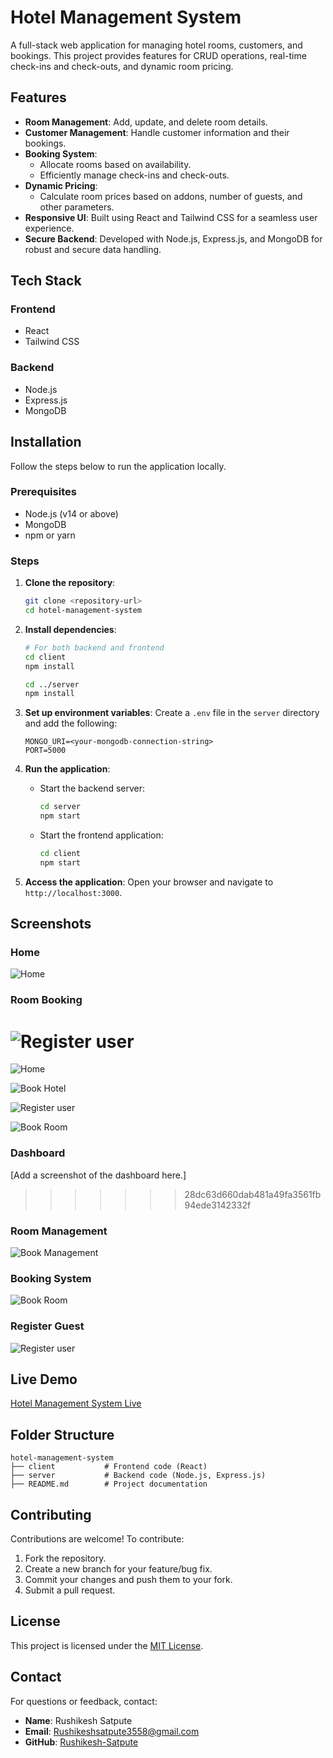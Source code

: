 # Hotel Management System

A full-stack web application for managing hotel rooms, customers, and bookings. This project provides features for CRUD operations, real-time check-ins and check-outs, and dynamic room pricing.

## Features

- **Room Management**: Add, update, and delete room details.
- **Customer Management**: Handle customer information and their bookings.
- **Booking System**:
  - Allocate rooms based on availability.
  - Efficiently manage check-ins and check-outs.
- **Dynamic Pricing**:
  - Calculate room prices based on addons, number of guests, and other parameters.
- **Responsive UI**: Built using React and Tailwind CSS for a seamless user experience.
- **Secure Backend**: Developed with Node.js, Express.js, and MongoDB for robust and secure data handling.

## Tech Stack

### Frontend
- React
- Tailwind CSS

### Backend
- Node.js
- Express.js
- MongoDB

## Installation

Follow the steps below to run the application locally.

### Prerequisites
- Node.js (v14 or above)
- MongoDB
- npm or yarn

### Steps

1. **Clone the repository**:
   ```bash
   git clone <repository-url>
   cd hotel-management-system
   ```

2. **Install dependencies**:
   ```bash
   # For both backend and frontend
   cd client
   npm install

   cd ../server
   npm install
   ```

3. **Set up environment variables**:
   Create a `.env` file in the `server` directory and add the following:
   ```env
   MONGO_URI=<your-mongodb-connection-string>
   PORT=5000
   ```

4. **Run the application**:
   - Start the backend server:
     ```bash
     cd server
     npm start
     ```
   - Start the frontend application:
     ```bash
     cd client
     npm start
     ```

5. **Access the application**:
   Open your browser and navigate to `http://localhost:3000`.

## Screenshots

### Home
![Home](https://raw.githubusercontent.com/Rushikesh-Satpute/Hotel-Management/refs/heads/main/images/img1.png)

### Room Booking
![Register user](https://raw.githubusercontent.com/Rushikesh-Satpute/Hotel-Management/refs/heads/main/images/img2.png)
=======
![Home](https://raw.githubusercontent.com/Rushikesh-Satpute/Hotel-Management/refs/heads/main/images/img1.png)

![Book Hotel](https://raw.githubusercontent.com/Rushikesh-Satpute/Hotel-Management/refs/heads/main/images/img2.png)

![Register user](https://raw.githubusercontent.com/Rushikesh-Satpute/Hotel-Management/refs/heads/main/images/img1.png)

![Book Room](https://raw.githubusercontent.com/Rushikesh-Satpute/Hotel-Management/refs/heads/main/images/img1.png)

### Dashboard
[Add a screenshot of the dashboard here.]
>>>>>>> 28dc63d660dab481a49fa3561fb94ede3142332f

### Room Management
![Book Management](https://raw.githubusercontent.com/Rushikesh-Satpute/Hotel-Management/refs/heads/main/images/img5.png)

### Booking System
![Book Room](https://raw.githubusercontent.com/Rushikesh-Satpute/Hotel-Management/refs/heads/main/images/img4.png)

### Register Guest
![Register user](https://raw.githubusercontent.com/Rushikesh-Satpute/Hotel-Management/refs/heads/main/images/img3.png)

## Live Demo
[Hotel Management System Live](your-deployed-site-link)

## Folder Structure
```
hotel-management-system
├── client           # Frontend code (React)
├── server           # Backend code (Node.js, Express.js)
├── README.md        # Project documentation
```

## Contributing

Contributions are welcome! To contribute:
1. Fork the repository.
2. Create a new branch for your feature/bug fix.
3. Commit your changes and push them to your fork.
4. Submit a pull request.

## License

This project is licensed under the [MIT License](LICENSE).

## Contact

For questions or feedback, contact:
- **Name**: Rushikesh Satpute
- **Email**: Rushikeshsatpute3558@gmail.com
- **GitHub**: [Rushikesh-Satpute](https://github.com/Rushikesh-Satpute)
